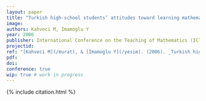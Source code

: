 ```yaml
---
layout: paper
title: "Turkish high-school students’ attitudes toward learning mathematics"
image:
authors: Kahveci M, Imamoglu Y
year: 2006
publisher: International Conference on the Teaching of Mathematics (ICTM)
projectid:
ref: "[Kahveci M](/murat), & [Imamoglu Y](/yesim). (2006). _Turkish high-school students’ attitudes toward learning mathematics_. Paper presented at the International Conference on the Teaching of Mathematics (ICTM). Istanbul, Turkey. June 30 - July 5, 2006."
pdf:
doi:
conference: true
wip: true # work in progress 
---
```


{% include citation.html %}